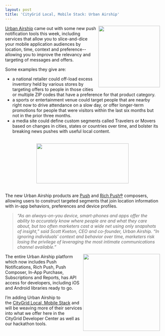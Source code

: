 ```yaml
---
layout: post
title: 'CityGrid Local, Mobile Stack: Urban Airship'
---
```

<p><a title="Urban Airship" href="http://urbanairship.com/"><img class="aligncenter size-medium wp-image-1035" title="urban-airship-logo" src="http://www.citygridmedia.com/developer/wp-content/uploads/2012/04/urban-airship-logo1-300x203.png" alt="" width="200" align="right" /></a><a title="Urban Airship" href="http://urbanairship.com/">Urban Airship</a>&nbsp;came out with some new push notification tools this week, including services that allow you to slice-and-dice your mobile application audiences by location, time, context and preference--allowing you to improve the relevancy and targeting of messages and offers.</p>
<p>Some examples they give are:</p>
<ul class="mainlist">
<li>a national retailer could off-load excess inventory held by various stores by targeting offers to people in those cities or multiple ZIP codes that have a preference for that product category.</li>
<li>a sports or entertainment venue could target people that are nearby right now to drive attendance on a slow day, or offer longer-term promotions for people that were visitors within the last six months but not in the prior three months.</li>
<li>a media site could define custom segments called Travelers or Movers based on changes in cities, states or countries over time, and bolster its breaking news pushes with useful local content.</li>
</ul>
<p><br /><a title="Urban Airship" href="http://urbanairship.com/"><img class="aligncenter size-medium wp-image-1033" style="display: block; margin-left: auto; margin-right: auto;" title="urban-airship-products" src="http://www.citygridmedia.com/developer/wp-content/uploads/2012/04/urban-airship-products-300x130.png" alt="" width="300" height="130" /></a></p>
<p><br />The new Urban Airship products are&nbsp;<a title="Push" href="http://urbanairship.com/products/push-composer/">Push</a>&nbsp;and&nbsp;<a title="Rich Push" href="http://urbanairship.com/products/rich-push/">Rich Push&reg;</a>&nbsp;composers, allowing users to construct targeted segments that join location information with in-app behaviors, preferences and device profiles.</p>
<blockquote>
<p><em>&ldquo;As an always-on-you device, smart-phones and apps offer the ability to accurately know where people are and what they care about, but too often marketers cast a wide net using only snapshots of insight,&rdquo; said Scott Kveton, CEO and co-founder, Urban Airship. &ldquo;In ignoring individuals&rsquo; context and behavior over time, marketers risk losing the privilege of leveraging the most intimate communications channel available.&rdquo;</em></p>
</blockquote>
<p><a href="http://www.citygridmedia.com/developer/wp-content/uploads/2012/04/Urban-Airship-Reports.png"><img class="aligncenter size-medium wp-image-1036" title="Urban-Airship-Reports" src="http://www.citygridmedia.com/developer/wp-content/uploads/2012/04/Urban-Airship-Reports-300x243.png" alt="" width="250" align="right" /></a>The entire Urban Airship platform which now includes Push Notifications, Rich Push, Push Composer, In-App Purchase, Subscriptions and Reports, has API access for developers, including iOS and Android libraries ready to go.</p>
<p>I&rsquo;m adding Urban Airship to the&nbsp;<a title="CityGrid Local, Mobile Stack" href="http://www.citygridmedia.com/developer/blog/tag/stack/">CityGrid Local, Mobile Stack</a>&nbsp;and will be weaving more of their services into what we offer here in the CityGrid Developer Center as well as our hackathon tools.</p>